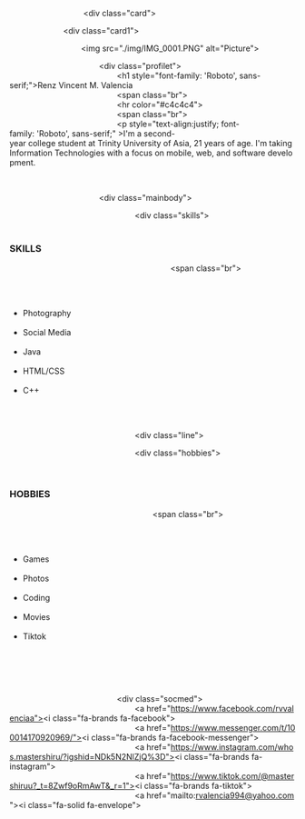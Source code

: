 
<!DOCTYPE html> 
 <html> 
 <head> 
         <title>R | Valencia</title> 
         <link rel="stylesheet" href="style.css"> 
         <link rel="stylesheet" href="https://cdnjs.cloudflare.com/ajax/libs/font-awesome/6.3.0/css/all.min.css" integrity="sha512-SzlrxWUlpfuzQ+pcUCosxcglQRNAq/DZjVsC0lE40xsADsfeQoEypE+enwcOiGjk/bSuGGKHEyjSoQ1zVisanQ==" crossorigin="anonymous" referrerpolicy="no-referrer" /> 
         <link rel = "icon" href = "https://img.icons8.com/avantgarde/256/r.png" type = "image/x-icon"> 
 </head> 
  
 <body> 
  
         <main> 
                  
                 <div class="card"> 
  
                         <div class="card1"> 
                                  
  
                                 <img src="./img/IMG_0001.PNG" alt="Picture"> 
  
                                         <div class="profilet"> 
                                                 <h1 style="font-family: 'Roboto', sans-serif;">Renz Vincent M. Valencia</h1> 
                                                 <span class="br"></span> 
                                                 <hr color="#c4c4c4"> 
                                                 <span class="br"></span> 
                                                 <p style="text-align:justify; font-family: 'Roboto', sans-serif;" >I'm a second-year college student at Trinity University of Asia, 21 years of age. I'm taking Information Technologies with a focus on mobile, web, and software development.</p> 
                                  
                                         </div> 
  
  
                                         <div class="mainbody"> 
  
                                                         <div class="skills"> 
                                          
                                                                         <h3>SKILLS</h3> 
                                                                         <span class="br"></span> 
  
                                                                 <ul> 
                                                                         <li>Photography</li> 
                                                                         <li>Social&nbsp;Media</li> 
                                                                         <li>Java</li> 
                                                                         <li>HTML/CSS</li> 
                                                                         <li>C++</li> 
                                                                 </ul> 
  
                                                         </div> 
  
                                                         <div class="line"></div> 
  
                                                         <div class="hobbies"> 
  
                                                                 <h3>HOBBIES</h3> 
                                                                 <span class="br"></span> 
  
                                                                 <ul> 
                                                                         <li>Games</li> 
                                                                         <li>Photos</li> 
                                                                         <li>Coding</li> 
                                                                         <li>Movies</li> 
                                                                         <li>Tiktok</li> 
                                                                 </ul> 
                                                         </div> 
  
                                         </div> 
  
                                                 <div class="socmed"> 
                                                         <a href="https://www.facebook.com/rvvalenciaa"><i class="fa-brands fa-facebook"></i></a> 
                                                         <a href="https://www.messenger.com/t/100014170920969/"><i class="fa-brands fa-facebook-messenger"></i></a> 
                                                         <a href="https://www.instagram.com/whos.mastershiru/?igshid=NDk5N2NlZjQ%3D"><i class="fa-brands fa-instagram"></i></a> 
                                                         <a href="https://www.tiktok.com/@mastershiruu?_t=8Zwf9oRmAwT&_r=1"><i class="fa-brands fa-tiktok"></i></a> 
                                                         <a href="mailto:rvalencia994@yahoo.com"><i class="fa-solid fa-envelope"></i></a> 
                                                 </div> 
  
                         </div> 
                 </div>                 
                  
         </main> 
  
 </body> 
 </html>